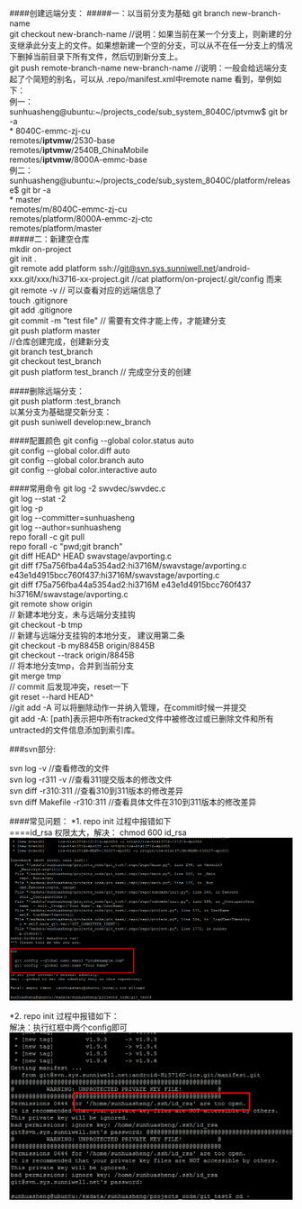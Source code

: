 




####创建远端分支：
#####一：以当前分支为基础
git branch  new-branch-name  
git checkout  new-branch-name
//说明：如果当前在某一个分支上，则新建的分支继承此分支上的文件。如果想新建一个空的分支，可以从不在任一分支上的情况下删掉当前目录下所有文件，然后切到新分支上。  
git push  remote-branch-name   new-branch-name
//说明：一般会给远端分支起了个简短的别名，可以从 .repo/manifest.xml中remote name 看到，举例如下：   
例一：  
sunhuasheng@ubuntu:~/projects_code/sub_system_8040C/iptvmw$ git br -a  
\* 8040C-emmc-zj-cu  
  remotes/**iptvmw**/2530-base  
  remotes/**iptvmw**/2540B_ChinaMobile  
  remotes/**iptvmw**/8000A-emmc-base  
例二：  
sunhuasheng@ubuntu:~/projects_code/sub_system_8040C/platform/release$ git br -a  
\* master  
  remotes/m/8040C-emmc-zj-cu  
  remotes/platform/8000A-emmc-zj-ctc  
  remotes/platform/master  
#####二：新建空仓库  
mkdir on-project       
git init .  
git remote  add platform ssh://git@svn.sys.sunniwell.net/android-xxx.git/xxx/hi3716-xx-project.git
//cat platform/on-project/.git/config 而来  
git remote -v     // 可以查看对应的远端信息了  
touch .gitignore  
git add .gitignore  
git commit -m "test file"     // 需要有文件才能上传，才能建分支  
git push platform master  
//仓库创建完成，创建新分支  
git branch test_branch  
git checkout test_branch  
git push platform test_branch   // 完成空分支的创建  


####删除远端分支：  
git push  platform   :test_branch  
以某分支为基础提交新分支：  
git push  suniwell   develop:new_branch  


####配置颜色
git config --global color.status auto  
git config --global color.diff auto  
git config --global color.branch auto  
git config --global color.interactive auto 

####常用命令
git log  -2 swvdec/swvdec.c  
git log --stat -2  
git log -p  
git log --committer=sunhuasheng  
git log --author=sunhuasheng  
repo forall -c  git pull  
repo forall -c  "pwd;git branch"  
git diff HEAD^ HEAD swavstage/avporting.c  
git diff f75a756fba44a5354ad2:hi3716M/swavstage/avporting.c  e43e1d4915bcc760f437:hi3716M/swavstage/avporting.c  
git diff f75a756fba44a5354ad2:hi3716M   e43e1d4915bcc760f437  hi3716M/swavstage/avporting.c  
git remote show origin  
// 新建本地分支，未与远端分支挂钩   
git checkout -b tmp  
// 新建与远端分支挂钩的本地分支， 建议用第二条  
git checkout   -b my8845B   origin/8845B  
git checkout              --track    origin/8845B  
// 将本地分支tmp，合并到当前分支  
git merge tmp  
// commit 后发现冲突，reset一下  
git reset --hard HEAD^  
//git add -A 可以将删除动作一并纳入管理，在commit时候一并提交  
git add -A: [path]表示把中所有tracked文件中被修改过或已删除文件和所有untracted的文件信息添加到索引库。  



###svn部分:

svn log -v   //查看修改的文件  
svn log -r311 -v //查看311提交版本的修改文件  
svn diff  -r310:311  //查看310到311版本的修改差异  
svn diff  Makefile   -r310:311   //查看具体文件在310到311版本的修改差异  


####常见问题：
*1. repo init 过程中报错如下  
====id_rsa 权限太大，解决： chmod 600 id_rsa  
![svn_001](res/svn_git_gerrit/svn_001.png)  

*2. repo init 过程中报错如下：  
解决：执行红框中两个config即可  
![svn_002](res/svn_git_gerrit/svn_002.png)

